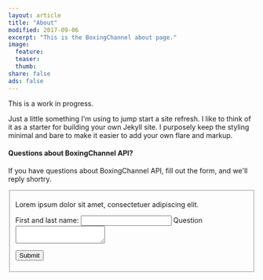 ```yaml
---
layout: article
title: "About"
modified: 2017-09-06
excerpt: "This is the BoxingChannel about page."
image:
  feature:
  teaser:
  thumb:
share: false
ads: false
---
```


This is a work in progress.

Just a little something I'm using to jump start a site refresh. I like to think of it as a starter for building your own Jekyll site. I purposely keep the styling minimal and bare to make it easier to add your own flare and markup.

#### Questions about BoxingChannel API? 

If you have questions about BoxingChannel API, fill out the form, and we'll reply shortry.

<fieldset>
	<form>
		<p>Lorem ipsum dolor sit amet, consectetuer adipiscing elit.</p>
		<label for="text_field">First and last name:</label>
		<input type="text" id="text_field" />
		<label for="text_area">Question</label>
		<textarea id="text_area"></textarea>
		<p>
			<input class="btn" type="submit" value="Submit" />
		</p>
	</form>